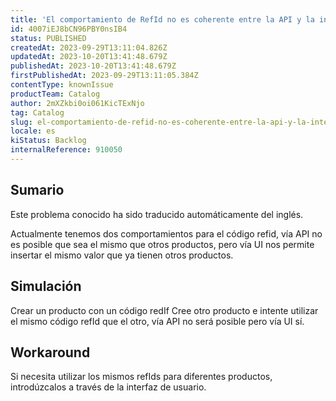 ```yaml
---
title: 'El comportamiento de RefId no es coherente entre la API y la interfaz de usuario'
id: 4007iEJ8bCN96PBY0nsIB4
status: PUBLISHED
createdAt: 2023-09-29T13:11:04.826Z
updatedAt: 2023-10-20T13:41:48.679Z
publishedAt: 2023-10-20T13:41:48.679Z
firstPublishedAt: 2023-09-29T13:11:05.384Z
contentType: knownIssue
productTeam: Catalog
author: 2mXZkbi0oi061KicTExNjo
tag: Catalog
slug: el-comportamiento-de-refid-no-es-coherente-entre-la-api-y-la-interfaz-de-usuario
locale: es
kiStatus: Backlog
internalReference: 910050
---
```


## Sumario

<div class="alert alert-info">
  <p>Este problema conocido ha sido traducido automáticamente del inglés.</p>
</div>



Actualmente tenemos dos comportamientos para el código refid, vía API no es posible que sea el mismo que otros productos, pero vía UI nos permite insertar el mismo valor que ya tienen otros productos.


##

## Simulación



Crear un producto con un código redIf
Cree otro producto e intente utilizar el mismo código refId que el otro, vía API no será posible pero vía UI sí.



## Workaround



Si necesita utilizar los mismos refIds para diferentes productos, introdúzcalos a través de la interfaz de usuario.






